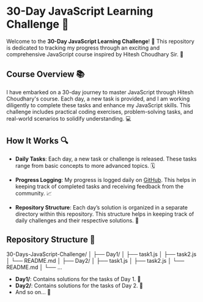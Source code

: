 # 30-Day JavaScript Learning Challenge 🚀

Welcome to the **30-Day JavaScript Learning Challenge**! 🎉 This repository is dedicated to tracking my progress through an exciting and comprehensive JavaScript course inspired by Hitesh Choudhary Sir. 🌟

## Course Overview 📚

I have embarked on a 30-day journey to master JavaScript through Hitesh Choudhary's course. Each day, a new task is provided, and I am working diligently to complete these tasks and enhance my JavaScript skills. This challenge includes practical coding exercises, problem-solving tasks, and real-world scenarios to solidify understanding. 💻

## How It Works 🔍

- **Daily Tasks**: Each day, a new task or challenge is released. These tasks range from basic concepts to more advanced topics. 🗓️

- **Progress Logging**: My progress is logged daily on [GitHub](https://github.com/pbtech25/30-Days-JS-Challenge.git). This helps in keeping track of completed tasks and receiving feedback from the community. 📈

- **Repository Structure**: Each day’s solution is organized in a separate directory within this repository. This structure helps in keeping track of daily challenges and their respective solutions. 📁

## Repository Structure 📂

30-Days-JavaScript-Challenge/
│
├── Day1/
│ ├── task1.js
│ ├── task2.js
│ └── README.md
│
├── Day2/
│ ├── task1.js
│ ├── task2.js
│ └── README.md
│
└── ...

- **Day1/**: Contains solutions for the tasks of Day 1. 📅
- **Day2/**: Contains solutions for the tasks of Day 2. 📅
- And so on... 🔄
